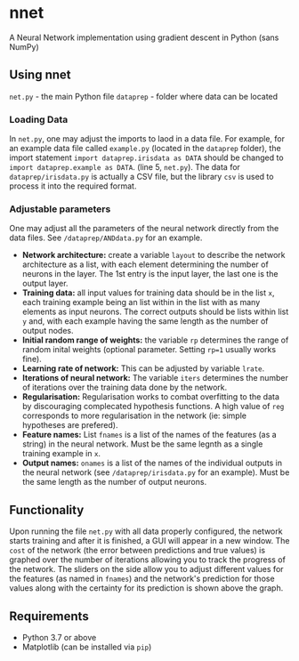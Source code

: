 # nnet
A Neural Network implementation using gradient descent in Python (sans NumPy)
## Using nnet
`net.py` - the main Python file
`dataprep` - folder where data can be located
### Loading Data
In `net.py`, one may adjust the imports to laod in a data file. For example, for an example data file called `example.py` (located in the `dataprep` folder), the import statement `import dataprep.irisdata as DATA` should be changed to `import dataprep.example as DATA`. (line 5, `net.py`).
The data for `dataprep/irisdata.py` is actually a CSV file, but the library `csv` is used to process it into the required format.
### Adjustable parameters 
One may adjust all the parameters of the neural network directly from the data files. See `/dataprep/ANDdata.py` for an example.
- **Network architecture:** create a variable `layout` to describe the network architecture as a list, with each element determining the number of neurons in the layer. The 1st entry is the input layer, the last one is the output layer.
- **Training data:** all input values for training data should be in the list `x`, each training example being an list within in the list with as many elements as input neurons. The correct outputs should be lists within list `y` and, with each example having the same length as the number of output nodes.
- **Initial random range of weights:** the variable `rp` determines the range of random inital weights (optional parameter. Setting `rp=1` usually works fine).
- **Learning rate of network:** This can be adjusted by variable `lrate`. 
- **Iterations of neural network:** The variable `iters` determines the number of iterations over the training data done by the network.
- **Regularisation:** Regularisation works to combat overfitting to the data by discouraging complecated hypothesis functions. A high value of `reg` corresponds to more regularisation in the network (ie: simple hypotheses are prefered).
- **Feature names:** List `fnames` is a list of the names of the features (as a string) in the neural network. Must be the same legnth as a single training example in `x`.
- **Output names:** `onames` is a list of the names of the individual outputs in the neural network (see `/dataprep/irisdata.py` for an example). Must be the same length as the number of output neurons.

## Functionality
Upon running the file `net.py` with all data properly configured, the network starts training and after it is finished, a GUI will appear in a new window. The `cost` of the network (the error between predictions and true values) is graphed over the number of iterations allowing you to track the progress of the network. The sliders on the side allow you to adjust different values for the features (as named in `fnames`) and the network's prediction for those values along with the certainty for its prediction is shown above the graph.

## Requirements
- Python 3.7 or above
- Matplotlib (can be installed via `pip`)
